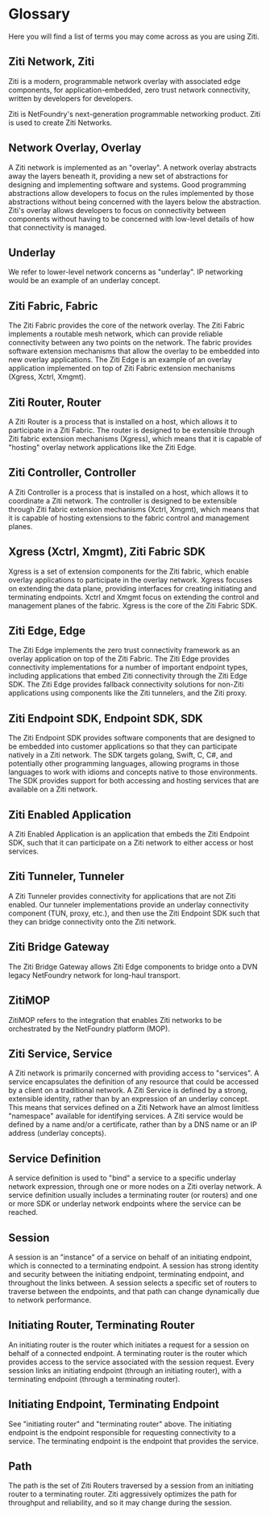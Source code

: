 # Glossary
Here you will find a list of terms you may come across as you are using Ziti.

## Ziti Network, Ziti
Ziti is a modern, programmable network overlay with associated edge components, for application-embedded, zero trust network connectivity, written by developers for developers.

Ziti is NetFoundry's next-generation programmable networking product. Ziti is used to create Ziti Networks.

## Network Overlay, Overlay
A Ziti network is implemented as an "overlay". A network overlay abstracts away the layers beneath it, providing a new set of abstractions for designing and implementing software and systems. Good programming abstractions allow developers to focus on the rules implemented by those abstractions without being concerned with the layers below the abstraction. Ziti's overlay allows developers to focus on connectivity between components without having to be concerned with low-level details of how that connectivity is managed.

## Underlay
We refer to lower-level network concerns as "underlay". IP networking would be an example of an underlay concept.

## Ziti Fabric, Fabric
The Ziti Fabric provides the core of the network overlay. The Ziti Fabric implements a routable mesh network, which can provide reliable connectivity between any two points on the network. The fabric provides software extension mechanisms that allow the overlay to be embedded into new overlay applications. The Ziti Edge is an example of an overlay application implemented on top of Ziti Fabric extension mechanisms (Xgress, Xctrl, Xmgmt).

## Ziti Router, Router
A Ziti Router is a process that is installed on a host, which allows it to participate in a Ziti Fabric. The router is designed to be extensible through Ziti fabric extension mechanisms (Xgress), which means that it is capable of "hosting" overlay network applications like the Ziti Edge.

## Ziti Controller, Controller
A Ziti Controller is a process that is installed on a host, which allows it to coordinate a Ziti network. The controller is designed to be extensible through Ziti fabric extension mechanisms (Xctrl, Xmgmt), which means that it is capable of hosting extensions to the fabric control and management planes.

## Xgress (Xctrl, Xmgmt), Ziti Fabric SDK
Xgress is a set of extension components for the Ziti fabric, which enable overlay applications to participate in the overlay network. Xgress focuses on extending the data plane, providing interfaces for creating initiating and terminating endpoints. Xctrl and Xmgmt focus on extending the control and management planes of the fabric. Xgress is the core of the Ziti Fabric SDK.

## Ziti Edge, Edge
The Ziti Edge implements the zero trust connectivity framework as an overlay application on top of the Ziti Fabric. The Ziti Edge provides connectivity implementations for a number of important endpoint types, including applications that embed Ziti connectivity through the Ziti Edge SDK. The Ziti Edge provides fallback connectivity solutions for non-Ziti applications using components like the Ziti tunnelers, and the Ziti proxy.

## Ziti Endpoint SDK, Endpoint SDK, SDK
The Ziti Endpoint SDK provides software components that are designed to be embedded into customer applications so that they can participate natively in a Ziti network. The SDK targets golang, Swift, C, C#, and potentially other programming languages, allowing programs in those languages to work with idioms and concepts native to those environments. The SDK provides support for both accessing and hosting services that are available on a Ziti network.

## Ziti Enabled Application
A Ziti Enabled Application is an application that embeds the Ziti Endpoint SDK, such that it can participate on a Ziti network to either access or host services.

## Ziti Tunneler, Tunneler
A Ziti Tunneler provides connectivity for applications that are not Ziti enabled. Our tunneler implementations provide an underlay connectivity component (TUN, proxy, etc.), and then use the Ziti Endpoint SDK such that they can bridge connectivity onto the Ziti network.

## Ziti Bridge Gateway
The Ziti Bridge Gateway allows Ziti Edge components to bridge onto a DVN legacy NetFoundry network for long-haul transport. 

## ZitiMOP
ZitiMOP refers to the integration that enables Ziti networks to be orchestrated by the NetFoundry platform (MOP).

## Ziti Service, Service
A Ziti network is primarily concerned with providing access to "services". A service encapsulates the definition of any resource that could be accessed by a client on a traditional network. A Ziti Service is defined by a strong, extensible identity, rather than by an expression of an underlay concept. This means that services defined on a Ziti Network have an almost limitless "namespace" available for identifying services. A Ziti service would be defined by a name and/or a certificate, rather than by a DNS name or an IP address (underlay concepts).

## Service Definition
A service definition is used to "bind" a service to a specific underlay network expression, through one or more nodes on a Ziti overlay network. A service definition usually includes a terminating router (or routers) and one or more SDK or underlay network endpoints where the service can be reached.

## Session
A session is an "instance" of a service on behalf of an initiating endpoint, which is connected to a terminating endpoint. A session has strong identity and security between the initiating endpoint, terminating endpoint, and throughout the links between. A session selects a specific set of routers to traverse between the endpoints, and that path can change dynamically due to network performance.

## Initiating Router, Terminating Router
An initiating router is the router which initiates a request for a session on behalf of a connected endpoint. A terminating router is the router which provides access to the service associated with the session request. Every session links an initiating endpoint (through an initiating router), with a terminating endpoint (through a terminating router).

## Initiating Endpoint, Terminating Endpoint
See "initiating router" and "terminating router" above. The initiating endpoint is the endpoint responsible for requesting connectivity to a service. The terminating endpoint is the endpoint that provides the service.

## Path
The path is the set of Ziti Routers traversed by a session from an initiating router to a terminating router. Ziti aggressively optimizes the path for throughput and reliability, and so it may change during the session.